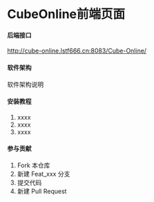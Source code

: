 # CubeOnline前端页面

#### 后端接口
http://cube-online.lstf666.cn:8083/Cube-Online/
#### 软件架构
软件架构说明


#### 安装教程

1.  xxxx
2.  xxxx
3.  xxxx



#### 参与贡献

1.  Fork 本仓库
2.  新建 Feat_xxx 分支
3.  提交代码
4.  新建 Pull Request


